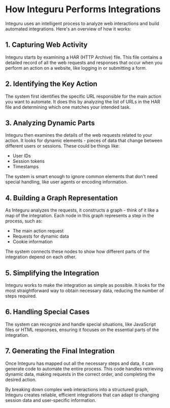 

  # How Integuru Performs Integrations

Integuru uses an intelligent process to analyze web interactions and build automated integrations. Here's an overview of how it works:

## 1. Capturing Web Activity

Integuru starts by examining a HAR (HTTP Archive) file. This file contains a detailed record of all the web requests and responses that occur when you perform an action on a website, like logging in or submitting a form.

## 2. Identifying the Key Action

The system first identifies the specific URL responsible for the main action you want to automate. It does this by analyzing the list of URLs in the HAR file and determining which one matches your intended task.

## 3. Analyzing Dynamic Parts

Integuru then examines the details of the web requests related to your action. It looks for dynamic elements - pieces of data that change between different users or sessions. These could be things like:

- User IDs
- Session tokens 
- Timestamps

The system is smart enough to ignore common elements that don't need special handling, like user agents or encoding information.

## 4. Building a Graph Representation

As Integuru analyzes the requests, it constructs a graph - think of it like a map of the integration. Each node in this graph represents a step in the process, such as:

- The main action request
- Requests for dynamic data
- Cookie information

The system connects these nodes to show how different parts of the integration depend on each other.

## 5. Simplifying the Integration

Integuru works to make the integration as simple as possible. It looks for the most straightforward way to obtain necessary data, reducing the number of steps required.

## 6. Handling Special Cases

The system can recognize and handle special situations, like JavaScript files or HTML responses, ensuring it focuses on the essential parts of the integration.

## 7. Generating the Final Integration

Once Integuru has mapped out all the necessary steps and data, it can generate code to automate the entire process. This code handles retrieving dynamic data, making requests in the correct order, and completing the desired action.

By breaking down complex web interactions into a structured graph, Integuru creates reliable, efficient integrations that can adapt to changing session data and user-specific information.

  